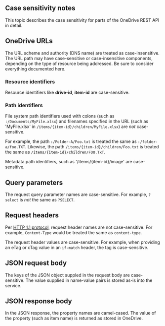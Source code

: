 ## Case sensitivity notes

This topic describes the case sensitivity for parts of the OneDrive REST API in detail.

## OneDrive URLs
The URL scheme and authority (DNS name) are treated as case-insensitive. The URL
path may have case-sensitive or case-insensitive components, depending on the
type of resource being addressed. Be sure to consider everything documented here.

### Resource identifiers

Resource identifiers like **drive-id**, **item-id** are case-sensitive.

### Path identifiers

File system path identifiers used with colons (such as `:/Documents/MyFile.xlsx`) and
filenames specified in the URL (such as 'MyFile.xlsx' in `/items/{item-id}/children/MyFile.xlsx`)
are _not_ case-sensitive.

For example, the path `:/Folder-A/Foo.txt` is treated the same as `:/folder-a/foo.TXT`.
Likewise, the path `/items/{item-id}/children/Foo.txt` is treated the same as `/items/{item-id}/children/FOO.TxT`.

Metadata path identifiers, such as '/items/{item-id}/image' are case-sensitive.


## Query parameters

The request query parameter names are case-sensitive. For example, `?select` is _not_
the same as `?SELECT`.

## Request headers
Per [HTTP 1.1 protocol][http-protocol], request header names are not case-sensitive.
For example, `Content-Type` would be treated the same as `content-type`.

The request header values are case-sensitive. For example, when providing an
eTag or cTag value in an `if-match` header, the tag is case-sensitive.

## JSON request body
The keys of the JSON object suppled in the request body are case-sensitive. The
value supplied in name-value pairs is stored as-is into the service.

## JSON response body
In the JSON response, the property names are camel-cased. The value of the
property (such as item name) is returned as stored in OneDrive.

[http-protocol]: http://www.w3.org/Protocols/rfc2616/rfc2616-sec4.html#sec4.2


<!-- {
  "type": "#page.annotation",
  "description": "Understand which parts of the OneDrive API are case sensitive and which are not.",
  "keywords": "constructing urls, case sensitive",
  "section": "documentation",
  "tocPath": "Misc/Case Sensitivity"
} -->
